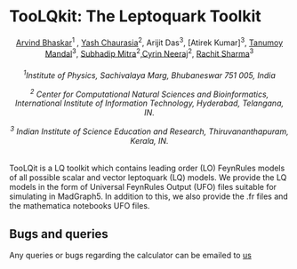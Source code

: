 # TooLQkit: The Leptoquark Toolkit
<div align="center">
        
[Arvind Bhaskar](https://inspirehep.net/authors/1821728)<sup>1</sup> , [Yash Chaurasia](https://inspirehep.net/authors/2627239)<sup>2</sup>, Arijit Das<sup>3</sup>, [Atirek Kumar]<sup>3</sup>, [Tanumoy Mandal](https://inspirehep.net/authors/1078070)<sup>3</sup>, [Subhadip Mitra](https://inspirehep.net/authors/1037136)<sup>2</sup>,[Cyrin Neeraj](https://inspirehep.net/authors/1904817)<sup>2</sup>, [Rachit Sharma](https://inspirehep.net/authors/2739739)<sup>3</sup>
<h6>

<sup>1</sup>Institute of Physics, Sachivalaya Marg, Bhubaneswar 751 005, India

<sup>2</sup> Center for Computational Natural Sciences and Bioinformatics, International Institute of Information Technology, Hyderabad, Telangana, IN.

<sup>3</sup> Indian Institute of Science Education and Research, Thiruvananthapuram, Kerala, IN.

</h6>
</div>


TooLQit is a LQ toolkit which contains leading order (LO) FeynRules models of all possible scalar and vector leptoquark (LQ) models. We provide the LQ models in the form of 
Universal FeynRules Output (UFO) files suitable for simulating in MadGraph5. In addition to this, we also provide the .fr files and the mathematica notebooks UFO files.


## Bugs and queries

Any queries or bugs regarding the calculator can be emailed to [us](arvind.bhaskar@iopb.res.in;subhadip.mitra@iiit.ac.in;cyrin.neeraj@research.iiit.ac.in)

